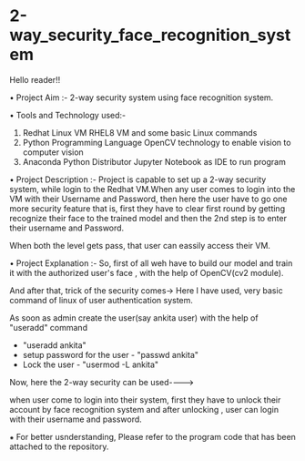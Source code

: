 # 2-way_security_face_recognition_system

Hello reader!!

• Project Aim :- 2-way security system using face recognition system.

• Tools and Technology used:-
  1. Redhat Linux VM
      RHEL8 VM and some basic Linux commands
  2. Python Programming Language
      OpenCV technology to enable vision to computer vision
  3. Anaconda Python Distributor
      Jupyter Notebook as IDE to run program
      
• Project Description :-
Project is capable to set up a 2-way security system, while login to the Redhat VM.When any user comes to login into the VM with their Username and Password, then here the user have to go one more security feature that is, first they have to clear first round by getting recognize their face to the trained model and then the 2nd step is to enter their username and Password.

When both the level gets pass, that user can eassily access their VM.

• Project Explanation :-
So, first of all weh have to build our model and train it with the authorized user's face , with the help of OpenCV(cv2 module).

And after that, trick of the security comes->
Here I have used, very basic command of linux of user authentication system.

As soon as admin create the user(say ankita user) with the help of "useradd" command
   *   "useradd ankita"
   * setup password for the user
    - "passwd ankita"
   * Lock the user
    - "usermod -L ankita"
    
Now, here the 2-way security can be used---->

when user come to login into their system, first they have to unlock their account by face recognition system and after unlocking , user can login with their username and password.

⁕ For better usnderstanding, Please refer to the program code that has been attached to the repository.

  
